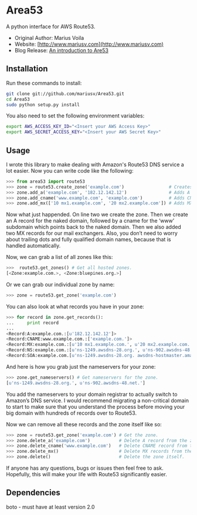 # Area53
A python interface for AWS Route53.

 * Original Author: Marius Voila
 * Website: [http://www.mariusv.com](http://www.mariusv.com)
 * Blog Release: [An introduction to Are53](http://www.mariusv.com/python-interface-for-aws-route53/)

## Installation
Run these commands to install:

```bash
git clone git://github.com/mariusv/Area53.git
cd Area53
sudo python setup.py install
```

You also need to set the following environment variables:

```bash
export AWS_ACCESS_KEY_ID="<Insert your AWS Access Key>"
export AWS_SECRET_ACCESS_KEY="<Insert your AWS Secret Key>"
```

## Usage
I wrote this library to make dealing with Amazon's Route53 DNS service a lot easier.
Now you can write code like the following:

```python
>>> from area53 import route53
>>> zone = route53.create_zone('example.com')                 # Creates the zone, example.com.
>>> zone.add_a('example.com', '182.12.142.12')                # Adds A record to the zone.
>>> zone.add_cname('www.example.com', 'example.com')          # Adds CNAME record to the zone.
>>> zone.add_mx(['10 mx1.example.com', '20 mx2.example.com']) # Adds MX records to the zone.
```

Now what just happended.  On line two we create the zone.  Then we create 
an A record for the naked domain, followed by a cname for the ‘www’ subdomain 
which points back to the naked domain.  Then we also added two MX records 
for our mail exchangers.  Also, you don’t need to worry about trailing dots 
and fully qualified domain names, because that is handled automatically.

Now, we can grab a list of all zones like this: 

```python
>>>  route53.get_zones() # Get all hosted zones.
[<Zone:example.com.>, <Zone:bluepines.org.>]
```

Or we can grab our individual zone by name:

```python
>>> zone = route53.get_zone('example.com')
```

You can also look at what records you have in your zone:

```python
>>> for record in zone.get_records():
...     print record
...
<Record:A:example.com.:[u'182.12.142.12']>
<Record:CNAME:www.example.com.:['example.com.']>
<Record:MX:example.com.:[u'10 mx1.example.com.', u'20 mx2.example.com.']>
<Record:NS:example.com.:[u'ns-1249.awsdns-28.org.', u'ns-902.awsdns-48.net.']>
<Record:SOA:example.com.[u'ns-1249.awsdns-28.org. awsdns-hostmaster.amazon.com. 1 7200 900 1209600 86400']>
```

And here is how you grab just the nameservers for your zone:

```python
>>> zone.get_nameservers() # Get nameservers for the zone.
[u'ns-1249.awsdns-28.org.', u'ns-902.awsdns-48.net.']
```

You add the nameservers to your domain 
registrar to actually switch to Amazon’s DNS service.  I would recommend 
migrating a non-critical domain to start to make sure that you understand 
the process before moving your big domain with hundreds of records over to Route53. 

Now we can remove all these records and the zone itself like so:

```python
>>> zone = route53.get_zone('example.com') # Get the zone.
>>> zone.delete_a('example.com')           # Delete A record from the zone.
>>> zone.delete_cname('www.example.com')   # Delete CNAME record from the zone.
>>> zone.delete_mx()                       # Delete MX records from the zone.
>>> zone.delete()                          # Delete the zone itself.
```

If anyone has any questions, bugs or issues then feel free to ask.  
Hopefully, this will make your life with Route53 significantly easier.

## Dependencies
boto - must have at least version 2.0

